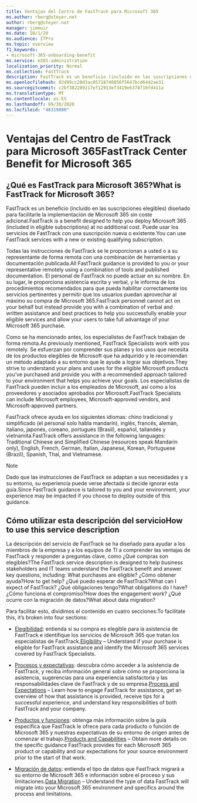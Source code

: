 ```yaml
---
title: Ventajas del Centro de FastTrack para Microsoft 365
ms.author: rberg@steyer.net
author: rberg@steyer.net
manager: jimmuir
ms.date: 10/1/20
ms.audience: ITPro
ms.topic: overview
f1_keywords:
- microsoft-365-onboarding-benefit
ms.service: m365-administration
localization_priority: Normal
ms.collection: FastTrack
description: FastTrack es un beneficio (incluido en las suscripciones elegibles) diseñado para facilitarle la implementación de Microsoft 365 sin coste adicional. Puede usar los servicios de FastTrack con una suscripción nueva o existente.
ms.openlocfilehash: 02d99cc20d3ac05718740856f5647bcd6442ae31
ms.sourcegitcommit: c2bf382289217ef12913ef3419e6378716fd411a
ms.translationtype: MT
ms.contentlocale: es-ES
ms.lasthandoff: 09/30/2020
ms.locfileid: "48319880"
---
```

# <a name="fasttrack-center-benefit-for-microsoft-365"></a><span data-ttu-id="6d110-104">Ventajas del Centro de FastTrack para Microsoft 365</span><span class="sxs-lookup"><span data-stu-id="6d110-104">FastTrack Center Benefit for Microsoft 365</span></span>

## <a name="what-is-fasttrack-for-microsoft-365"></a><span data-ttu-id="6d110-105">¿Qué es FastTrack para Microsoft 365?</span><span class="sxs-lookup"><span data-stu-id="6d110-105">What is FastTrack for Microsoft 365?</span></span>

<span data-ttu-id="6d110-106">FastTrack es un beneficio (incluido en las suscripciones elegibles) diseñado para facilitarle la implementación de Microsoft 365 sin coste adicional.</span><span class="sxs-lookup"><span data-stu-id="6d110-106">FastTrack is a benefit designed to help you deploy Microsoft 365 (included in eligible subscriptions) at no additional cost.</span></span> <span data-ttu-id="6d110-107">Puede usar los servicios de FastTrack con una suscripción nueva o existente.</span><span class="sxs-lookup"><span data-stu-id="6d110-107">You can use FastTrack services with a new or existing qualifying subscription.</span></span>

<span data-ttu-id="6d110-108">Todas las instrucciones de FastTrack se le proporcionan a usted o a su representante de forma remota con una combinación de herramientas y documentación publicada.</span><span class="sxs-lookup"><span data-stu-id="6d110-108">All FastTrack guidance is provided to you or your representative remotely using a combination of tools and published documentation.</span></span> <span data-ttu-id="6d110-109">El personal de FastTrack no puede actuar en su nombre. En su lugar, le proporciona asistencia escrita y verbal, y le informa de los procedimientos recomendados para que pueda habilitar correctamente los servicios pertinentes y permitir que los usuarios puedan aprovechar al máximo su compra de Microsoft 365.</span><span class="sxs-lookup"><span data-stu-id="6d110-109">FastTrack personnel cannot act on your behalf but instead provide you with a combination of verbal and written assistance and best practices to help you successfully enable your eligible services and allow your users to take full advantage of your Microsoft 365 purchase.</span></span>

<span data-ttu-id="6d110-110">Como se ha mencionado antes, los especialistas de FastTrack trabajan de forma remota.</span><span class="sxs-lookup"><span data-stu-id="6d110-110">As previously mentioned, FastTrack Specialists work with you remotely.</span></span> <span data-ttu-id="6d110-111">Se esfuerzan por comprender sus planes y los usos que necesita de los productos elegibles de Microsoft que ha adquirido y le recomiendan un método adaptado a su entorno que le ayude a lograr sus objetivos.</span><span class="sxs-lookup"><span data-stu-id="6d110-111">They strive to understand your plans and uses for the eligible Microsoft products you’ve purchased and provide you with a recommended approach tailored to your environment that helps you achieve your goals.</span></span> <span data-ttu-id="6d110-112">Los especialistas de FastTrack pueden incluir a los empleados de Microsoft, así como a los proveedores y asociados aprobados por Microsoft.</span><span class="sxs-lookup"><span data-stu-id="6d110-112">FastTrack Specialists can include Microsoft employees, Microsoft-approved vendors, and Microsoft-approved partners.</span></span>

<span data-ttu-id="6d110-113">FastTrack ofrece ayuda en los siguientes idiomas: chino tradicional y simplificado (el personal solo habla mandarín), inglés, francés, alemán, italiano, japonés, coreano, portugués (Brasil), español, tailandés y vietnamita.</span><span class="sxs-lookup"><span data-stu-id="6d110-113">FastTrack offers assistance in the following languages: Traditional Chinese and Simplified Chinese (resources speak Mandarin only), English, French, German, Italian, Japanese, Korean, Portuguese (Brazil), Spanish, Thai, and Vietnamese.</span></span>

> [!NOTE]
> <span data-ttu-id="6d110-114">Dado que las instrucciones de FastTrack se adaptan a sus necesidades y a su entorno, su experiencia puede verse afectada si decide ignorar esta guía.</span><span class="sxs-lookup"><span data-stu-id="6d110-114">Since FastTrack guidance is tailored to you and your environment, your experience may be impacted if you choose to deploy outside of this guidance.</span></span>

## <a name="how-to-use-this-service-description"></a><span data-ttu-id="6d110-115">Cómo utilizar esta descripción del servicio</span><span class="sxs-lookup"><span data-stu-id="6d110-115">How to use this service description</span></span>

<span data-ttu-id="6d110-116">La descripción del servicio de FastTrack se ha diseñado para ayudar a los miembros de la empresa y a los equipos de TI a comprender las ventajas de FastTrack y responder a preguntas clave, como ¿Qué compras son elegibles?</span><span class="sxs-lookup"><span data-stu-id="6d110-116">The FastTrack service description is designed to help business stakeholders and IT teams understand the FastTrack benefit and answer key questions, including: What purchases are eligible?</span></span> <span data-ttu-id="6d110-117">¿Cómo obtener ayuda?</span><span class="sxs-lookup"><span data-stu-id="6d110-117">How to get help?</span></span> <span data-ttu-id="6d110-118">¿Qué puedo esperar de FastTrack?</span><span class="sxs-lookup"><span data-stu-id="6d110-118">What can I expect of FastTrack?</span></span> <span data-ttu-id="6d110-119">¿Qué obligaciones tengo?</span><span class="sxs-lookup"><span data-stu-id="6d110-119">What obligations do I have?</span></span> <span data-ttu-id="6d110-120">¿Cómo funciona el compromiso?</span><span class="sxs-lookup"><span data-stu-id="6d110-120">How does the engagement work?</span></span> <span data-ttu-id="6d110-121">¿Qué ocurre con la migración de datos?</span><span class="sxs-lookup"><span data-stu-id="6d110-121">What about data migration?</span></span>

<span data-ttu-id="6d110-122">Para facilitar esto, dividimos el contenido en cuatro secciones:</span><span class="sxs-lookup"><span data-stu-id="6d110-122">To facilitate this, it’s broken into four sections:</span></span>

  - <span data-ttu-id="6d110-123">[Elegibilidad](eligibility.md): entienda si su compra es elegible para la asistencia de FastTrack e identifique los servicios de Microsoft 365 que tratan los especialistas de FastTrack.</span><span class="sxs-lookup"><span data-stu-id="6d110-123">[Eligibility](eligibility.md) – Understand if your purchase is eligible for FastTrack assistance and identify the Microsoft 365 services covered by FastTrack Specialists.</span></span>

  - <span data-ttu-id="6d110-124">[Procesos y expectativas](process-and-expectations.md): descubra cómo acceder a la asistencia de FastTrack, y reciba información general sobre cómo se proporciona la asistencia, sugerencias para una experiencia satisfactoria y las responsabilidades clave de FastTrack y de su empresa.</span><span class="sxs-lookup"><span data-stu-id="6d110-124">[Process and Expectations](process-and-expectations.md) – Learn how to engage FastTrack for assistance, get an overview of how that assistance is provided, receive tips for a successful experience, and understand key responsibilities of both FastTrack and your company.</span></span>

  - <span data-ttu-id="6d110-125">[Productos y funciones](products-and-capabilities.md): obtenga más información sobre la guía específica que FastTrack le ofrece para cada producto o función de Microsoft 365 y nuestras expectativas de su entorno de origen antes de comenzar el trabajo.</span><span class="sxs-lookup"><span data-stu-id="6d110-125">[Products and Capabilities](products-and-capabilities.md) – Obtain more details on the specific guidance FastTrack provides for each Microsoft 365 product or capability and our expectations for your source environment prior to the start of that work.</span></span>

  - <span data-ttu-id="6d110-126">[Migración de datos](data-migration.md): entienda el tipo de datos que FastTrack migrará a su entorno de Microsoft 365 e información sobre el proceso y sus limitaciones.</span><span class="sxs-lookup"><span data-stu-id="6d110-126">[Data Migration](data-migration.md) – Understand the type of data FastTrack will migrate into your Microsoft 365 environment and specifics around the process and limitations.</span></span>
